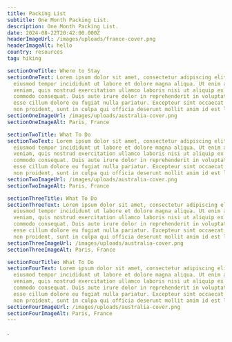 ```yaml
---
title: Packing List
subtitle: One Month Packing List.
description: One Month Packing List.
date: 2024-08-22T20:42:00.000Z
headerImageUrl: /images/uploads/france-cover.png
headerImageAlt: hello
country: resources
tag: hiking

sectionOneTitle: Where to Stay
sectionOneText: Lorem ipsum dolor sit amet, consectetur adipiscing elit, sed do
  eiusmod tempor incididunt ut labore et dolore magna aliqua. Ut enim ad minim
  veniam, quis nostrud exercitation ullamco laboris nisi ut aliquip ex ea
  commodo consequat. Duis aute irure dolor in reprehenderit in voluptate velit
  esse cillum dolore eu fugiat nulla pariatur. Excepteur sint occaecat cupidatat
  non proident, sunt in culpa qui officia deserunt mollit anim id est laborum.
sectionOneImageUrl: /images/uploads/australia-cover.png
sectionOneImageAlt: Paris, France

sectionTwoTitle: What To Do
sectionTwoText: Lorem ipsum dolor sit amet, consectetur adipiscing elit, sed do
  eiusmod tempor incididunt ut labore et dolore magna aliqua. Ut enim ad minim
  veniam, quis nostrud exercitation ullamco laboris nisi ut aliquip ex ea
  commodo consequat. Duis aute irure dolor in reprehenderit in voluptate velit
  esse cillum dolore eu fugiat nulla pariatur. Excepteur sint occaecat cupidatat
  non proident, sunt in culpa qui officia deserunt mollit anim id est laborum.
sectionTwoImageUrl: /images/uploads/australia-cover.png
sectionTwoImageAlt: Paris, France

sectionThreeTitle: What To Do
sectionThreeText: Lorem ipsum dolor sit amet, consectetur adipiscing elit, sed do
  eiusmod tempor incididunt ut labore et dolore magna aliqua. Ut enim ad minim
  veniam, quis nostrud exercitation ullamco laboris nisi ut aliquip ex ea
  commodo consequat. Duis aute irure dolor in reprehenderit in voluptate velit
  esse cillum dolore eu fugiat nulla pariatur. Excepteur sint occaecat cupidatat
  non proident, sunt in culpa qui officia deserunt mollit anim id est laborum.
sectionThreeImageUrl: /images/uploads/australia-cover.png
sectionThreeImageAlt: Paris, France

sectionFourTitle: What To Do
sectionFourText: Lorem ipsum dolor sit amet, consectetur adipiscing elit, sed do
  eiusmod tempor incididunt ut labore et dolore magna aliqua. Ut enim ad minim
  veniam, quis nostrud exercitation ullamco laboris nisi ut aliquip ex ea
  commodo consequat. Duis aute irure dolor in reprehenderit in voluptate velit
  esse cillum dolore eu fugiat nulla pariatur. Excepteur sint occaecat cupidatat
  non proident, sunt in culpa qui officia deserunt mollit anim id est laborum.
sectionFourImageUrl: /images/uploads/australia-cover.png
sectionFourImageAlt: Paris, France
---
```


.
